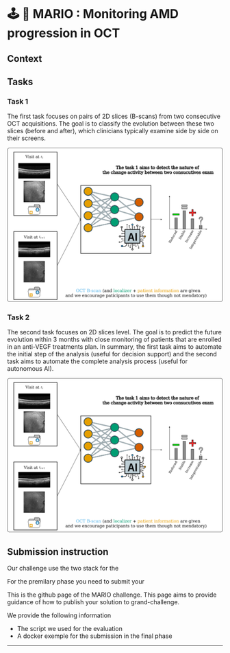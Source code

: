# 🕹️ 🍄 MARIO : Monitoring AMD progression in OCT


## Context



## Tasks

### Task 1 

The first task focuses on pairs of 2D slices (B-scans) from two consecutive OCT acquisitions. The goal is to classify the evolution between these two slices (before and after), which clinicians typically examine side by side on their screens.

![](https://github.com/YouvenZ/MARIO-Challenge-MICCAI-2024/blob/main/images/mario_task_1.png)

### Task 2

The second task focuses on 2D slices level. The goal is to predict the future evolution within 3 months with close monitoring of patients that are enrolled in an anti-VEGF treatments plan. In summary, the first task aims to automate the initial step of the analysis (useful for decision support) and the second task aims to automate the complete analysis process (useful for autonomous AI).

![](https://github.com/YouvenZ/MARIO-Challenge-MICCAI-2024/blob/main/images/mario_task_1.png)


## Submission instruction

Our challenge use the two stack for the 

For the premilary phase you need to submit your 


This is the github page of the MARIO challenge. This page aims to provide guidance of how to publish your solution to grand-challenge.

We provide the following information

- The script we used for the evaluation
- A docker exemple for the submission in the final phase 
---
